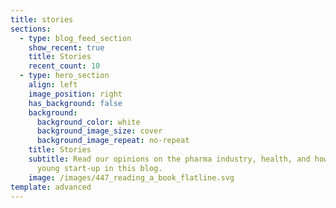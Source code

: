 ```yaml
---
title: stories
sections:
  - type: blog_feed_section
    show_recent: true
    title: Stories
    recent_count: 10
  - type: hero_section
    align: left
    image_position: right
    has_background: false
    background:
      background_color: white
      background_image_size: cover
      background_image_repeat: no-repeat
    title: Stories
    subtitle: Read our opinions on the pharma industry, health, and how to run a
      young start-up in this blog.
    image: /images/447_reading_a_book_flatline.svg
template: advanced
---
```


